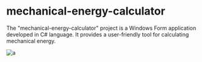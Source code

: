 # mechanical-energy-calculator
 The "mechanical-energy-calculator" project is a Windows Form application developed in C# language. It provides a user-friendly tool for calculating mechanical energy.


 
![a](https://github.com/ApoBen/mechanical-energy-calculator/assets/135059667/8d0800ee-c814-4bcb-8bb7-f56b58459833)
